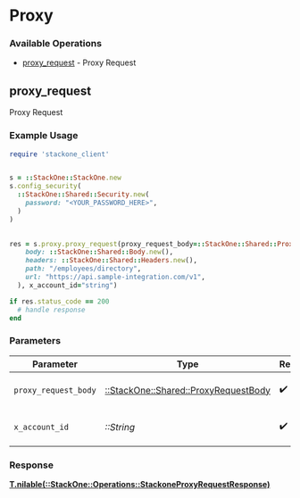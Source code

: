# Proxy


### Available Operations

* [proxy_request](#proxy_request) - Proxy Request

## proxy_request

Proxy Request

### Example Usage

```ruby
require 'stackone_client'


s = ::StackOne::StackOne.new
s.config_security(
  ::StackOne::Shared::Security.new(
    password: "<YOUR_PASSWORD_HERE>",
  )
)

    
res = s.proxy.proxy_request(proxy_request_body=::StackOne::Shared::ProxyRequestBody.new(
    body: ::StackOne::Shared::Body.new(),
    headers: ::StackOne::Shared::Headers.new(),
    path: "/employees/directory",
    url: "https://api.sample-integration.com/v1",
  ), x_account_id="string")

if res.status_code == 200
  # handle response
end

```

### Parameters

| Parameter                                                                       | Type                                                                            | Required                                                                        | Description                                                                     |
| ------------------------------------------------------------------------------- | ------------------------------------------------------------------------------- | ------------------------------------------------------------------------------- | ------------------------------------------------------------------------------- |
| `proxy_request_body`                                                            | [::StackOne::Shared::ProxyRequestBody](../../models/shared/proxyrequestbody.md) | :heavy_check_mark:                                                              | The request body                                                                |
| `x_account_id`                                                                  | *::String*                                                                      | :heavy_check_mark:                                                              | The account identifier                                                          |


### Response

**[T.nilable(::StackOne::Operations::StackoneProxyRequestResponse)](../../models/operations/stackoneproxyrequestresponse.md)**

